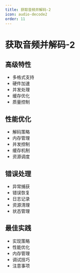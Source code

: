 ```yaml
---
title: 获取音频并解码-2
icon: audio-decode2
order: 11
---
```


# 获取音频并解码-2

## 高级特性
- 多格式支持
- 硬件加速
- 并发处理
- 缓存优化
- 质量控制

## 性能优化
- 解码策略
- 内存管理
- 并发控制
- 缓存机制
- 资源调度

## 错误处理
- 异常捕获
- 错误恢复
- 日志记录
- 资源清理
- 状态管理

## 最佳实践
- 实现策略
- 性能优化
- 内存管理
- 调试技巧
- 注意事项
